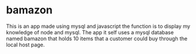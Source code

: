 # bamazon
This is an app made using mysql and javascript the function is to display my knowledge of node and mysql. The app it self uses a mysql database named bamazon that holds 10 items that a customer could buy through the local host page. 
